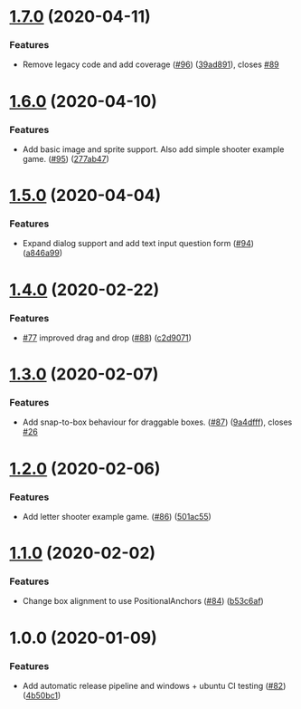# [1.7.0](https://github.com/MartinHowarth/shimmer/compare/1.6.0...1.7.0) (2020-04-11)


### Features

* Remove legacy code and add coverage ([#96](https://github.com/MartinHowarth/shimmer/issues/96)) ([39ad891](https://github.com/MartinHowarth/shimmer/commit/39ad891b7210d0869a3763af7628cc284482b18c)), closes [#89](https://github.com/MartinHowarth/shimmer/issues/89)

# [1.6.0](https://github.com/MartinHowarth/shimmer/compare/1.5.0...1.6.0) (2020-04-10)


### Features

* Add basic image and sprite support. Also add simple shooter example game. ([#95](https://github.com/MartinHowarth/shimmer/issues/95)) ([277ab47](https://github.com/MartinHowarth/shimmer/commit/277ab477d98e7d514506faf8d7c8ef24da655bdf))

# [1.5.0](https://github.com/MartinHowarth/shimmer/compare/1.4.0...1.5.0) (2020-04-04)


### Features

* Expand dialog support and add text input question form ([#94](https://github.com/MartinHowarth/shimmer/issues/94)) ([a846a99](https://github.com/MartinHowarth/shimmer/commit/a846a998d1b1638739eb83788f3462ddc62aaf20))

# [1.4.0](https://github.com/MartinHowarth/shimmer/compare/1.3.0...1.4.0) (2020-02-22)


### Features

* [#77](https://github.com/MartinHowarth/shimmer/issues/77) improved drag and drop ([#88](https://github.com/MartinHowarth/shimmer/issues/88)) ([c2d9071](https://github.com/MartinHowarth/shimmer/commit/c2d9071aef5a831d43821a273d539c428cd0e65a))

# [1.3.0](https://github.com/MartinHowarth/shimmer/compare/1.2.0...1.3.0) (2020-02-07)


### Features

* Add snap-to-box behaviour for draggable boxes. ([#87](https://github.com/MartinHowarth/shimmer/issues/87)) ([9a4dfff](https://github.com/MartinHowarth/shimmer/commit/9a4dfff1cccccfd2f75cd6f86e8e5d1cac96505a)), closes [#26](https://github.com/MartinHowarth/shimmer/issues/26)

# [1.2.0](https://github.com/MartinHowarth/shimmer/compare/1.1.0...1.2.0) (2020-02-06)


### Features

* Add letter shooter example game. ([#86](https://github.com/MartinHowarth/shimmer/issues/86)) ([501ac55](https://github.com/MartinHowarth/shimmer/commit/501ac55bbce4d5ee1d66bcff1e6931dd59ace5cf))

# [1.1.0](https://github.com/MartinHowarth/shimmer/compare/1.0.0...1.1.0) (2020-02-02)


### Features

* Change box alignment to use PositionalAnchors ([#84](https://github.com/MartinHowarth/shimmer/issues/84)) ([b53c6af](https://github.com/MartinHowarth/shimmer/commit/b53c6af883aa26a12fa3a2cffd452e86e3ede266))

# 1.0.0 (2020-01-09)


### Features

* Add automatic release pipeline and windows + ubuntu CI testing ([#82](https://github.com/MartinHowarth/shimmer/issues/82)) ([4b50bc1](https://github.com/MartinHowarth/shimmer/commit/4b50bc10582270aa0f8b166bae616c2bcd293922))
